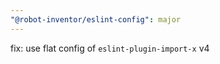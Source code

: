 ```yaml
---
"@robot-inventor/eslint-config": major
---
```


fix: use flat config of `eslint-plugin-import-x` v4
